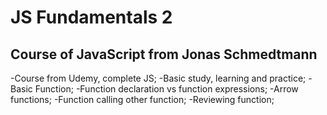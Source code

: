 # JS Fundamentals 2

## Course of JavaScript from Jonas Schmedtmann

-Course from Udemy, complete JS;
-Basic study, learning and practice;
-Basic Function;
-Function declaration vs function expressions;
-Arrow functions;
-Function calling other function;
-Reviewing function;
